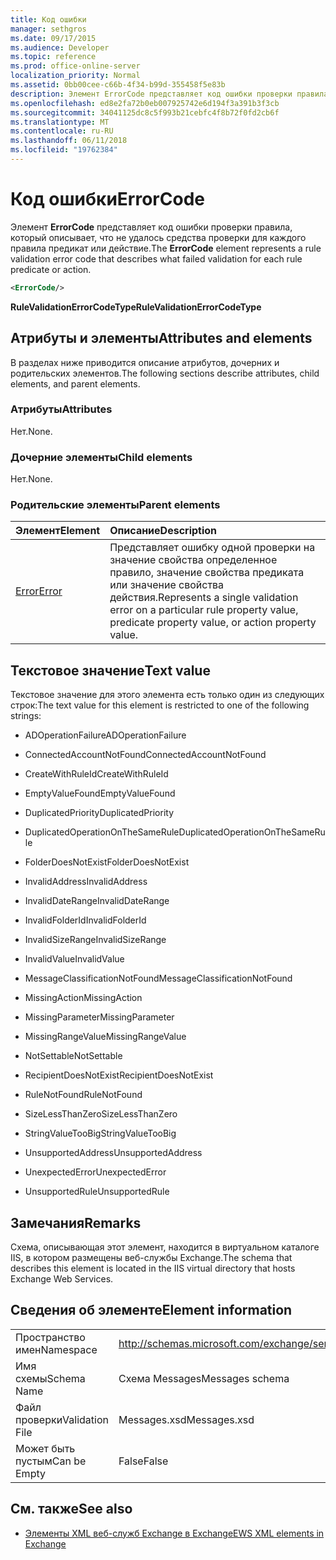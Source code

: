 ```yaml
---
title: Код ошибки
manager: sethgros
ms.date: 09/17/2015
ms.audience: Developer
ms.topic: reference
ms.prod: office-online-server
localization_priority: Normal
ms.assetid: 0bb00cee-c66b-4f34-b99d-355458f5e83b
description: Элемент ErrorCode представляет код ошибки проверки правила, который описывает, что не удалось средства проверки для каждого правила предикат или действие.
ms.openlocfilehash: ed8e2fa72b0eb007925742e6d194f3a391b3f3cb
ms.sourcegitcommit: 34041125dc8c5f993b21cebfc4f8b72f0fd2cb6f
ms.translationtype: MT
ms.contentlocale: ru-RU
ms.lasthandoff: 06/11/2018
ms.locfileid: "19762384"
---
```

# <a name="errorcode"></a><span data-ttu-id="3b1ed-103">Код ошибки</span><span class="sxs-lookup"><span data-stu-id="3b1ed-103">ErrorCode</span></span>

<span data-ttu-id="3b1ed-104">Элемент **ErrorCode** представляет код ошибки проверки правила, который описывает, что не удалось средства проверки для каждого правила предикат или действие.</span><span class="sxs-lookup"><span data-stu-id="3b1ed-104">The **ErrorCode** element represents a rule validation error code that describes what failed validation for each rule predicate or action.</span></span> 
  
```XML
<ErrorCode/>
```

 <span data-ttu-id="3b1ed-105">**RuleValidationErrorCodeType**</span><span class="sxs-lookup"><span data-stu-id="3b1ed-105">**RuleValidationErrorCodeType**</span></span>
## <a name="attributes-and-elements"></a><span data-ttu-id="3b1ed-106">Атрибуты и элементы</span><span class="sxs-lookup"><span data-stu-id="3b1ed-106">Attributes and elements</span></span>

<span data-ttu-id="3b1ed-107">В разделах ниже приводится описание атрибутов, дочерних и родительских элементов.</span><span class="sxs-lookup"><span data-stu-id="3b1ed-107">The following sections describe attributes, child elements, and parent elements.</span></span>
  
### <a name="attributes"></a><span data-ttu-id="3b1ed-108">Атрибуты</span><span class="sxs-lookup"><span data-stu-id="3b1ed-108">Attributes</span></span>

<span data-ttu-id="3b1ed-109">Нет.</span><span class="sxs-lookup"><span data-stu-id="3b1ed-109">None.</span></span>
  
### <a name="child-elements"></a><span data-ttu-id="3b1ed-110">Дочерние элементы</span><span class="sxs-lookup"><span data-stu-id="3b1ed-110">Child elements</span></span>

<span data-ttu-id="3b1ed-111">Нет.</span><span class="sxs-lookup"><span data-stu-id="3b1ed-111">None.</span></span>
  
### <a name="parent-elements"></a><span data-ttu-id="3b1ed-112">Родительские элементы</span><span class="sxs-lookup"><span data-stu-id="3b1ed-112">Parent elements</span></span>

|<span data-ttu-id="3b1ed-113">**Элемент**</span><span class="sxs-lookup"><span data-stu-id="3b1ed-113">**Element**</span></span>|<span data-ttu-id="3b1ed-114">**Описание**</span><span class="sxs-lookup"><span data-stu-id="3b1ed-114">**Description**</span></span>|
|:-----|:-----|
|[<span data-ttu-id="3b1ed-115">Error</span><span class="sxs-lookup"><span data-stu-id="3b1ed-115">Error</span></span>](error.md) <br/> |<span data-ttu-id="3b1ed-116">Представляет ошибку одной проверки на значение свойства определенное правило, значение свойства предиката или значение свойства действия.</span><span class="sxs-lookup"><span data-stu-id="3b1ed-116">Represents a single validation error on a particular rule property value, predicate property value, or action property value.</span></span>  <br/> |
   
## <a name="text-value"></a><span data-ttu-id="3b1ed-117">Текстовое значение</span><span class="sxs-lookup"><span data-stu-id="3b1ed-117">Text value</span></span>

<span data-ttu-id="3b1ed-118">Текстовое значение для этого элемента есть только один из следующих строк:</span><span class="sxs-lookup"><span data-stu-id="3b1ed-118">The text value for this element is restricted to one of the following strings:</span></span>
  
- <span data-ttu-id="3b1ed-119">ADOperationFailure</span><span class="sxs-lookup"><span data-stu-id="3b1ed-119">ADOperationFailure</span></span>
    
- <span data-ttu-id="3b1ed-120">ConnectedAccountNotFound</span><span class="sxs-lookup"><span data-stu-id="3b1ed-120">ConnectedAccountNotFound</span></span>
    
- <span data-ttu-id="3b1ed-121">CreateWithRuleId</span><span class="sxs-lookup"><span data-stu-id="3b1ed-121">CreateWithRuleId</span></span>
    
- <span data-ttu-id="3b1ed-122">EmptyValueFound</span><span class="sxs-lookup"><span data-stu-id="3b1ed-122">EmptyValueFound</span></span>
    
- <span data-ttu-id="3b1ed-123">DuplicatedPriority</span><span class="sxs-lookup"><span data-stu-id="3b1ed-123">DuplicatedPriority</span></span>
    
- <span data-ttu-id="3b1ed-124">DuplicatedOperationOnTheSameRule</span><span class="sxs-lookup"><span data-stu-id="3b1ed-124">DuplicatedOperationOnTheSameRule</span></span>
    
- <span data-ttu-id="3b1ed-125">FolderDoesNotExist</span><span class="sxs-lookup"><span data-stu-id="3b1ed-125">FolderDoesNotExist</span></span>
    
- <span data-ttu-id="3b1ed-126">InvalidAddress</span><span class="sxs-lookup"><span data-stu-id="3b1ed-126">InvalidAddress</span></span>
    
- <span data-ttu-id="3b1ed-127">InvalidDateRange</span><span class="sxs-lookup"><span data-stu-id="3b1ed-127">InvalidDateRange</span></span>
    
- <span data-ttu-id="3b1ed-128">InvalidFolderId</span><span class="sxs-lookup"><span data-stu-id="3b1ed-128">InvalidFolderId</span></span>
    
- <span data-ttu-id="3b1ed-129">InvalidSizeRange</span><span class="sxs-lookup"><span data-stu-id="3b1ed-129">InvalidSizeRange</span></span>
    
- <span data-ttu-id="3b1ed-130">InvalidValue</span><span class="sxs-lookup"><span data-stu-id="3b1ed-130">InvalidValue</span></span>
    
- <span data-ttu-id="3b1ed-131">MessageClassificationNotFound</span><span class="sxs-lookup"><span data-stu-id="3b1ed-131">MessageClassificationNotFound</span></span>
    
- <span data-ttu-id="3b1ed-132">MissingAction</span><span class="sxs-lookup"><span data-stu-id="3b1ed-132">MissingAction</span></span>
    
- <span data-ttu-id="3b1ed-133">MissingParameter</span><span class="sxs-lookup"><span data-stu-id="3b1ed-133">MissingParameter</span></span>
    
- <span data-ttu-id="3b1ed-134">MissingRangeValue</span><span class="sxs-lookup"><span data-stu-id="3b1ed-134">MissingRangeValue</span></span>
    
- <span data-ttu-id="3b1ed-135">NotSettable</span><span class="sxs-lookup"><span data-stu-id="3b1ed-135">NotSettable</span></span>
    
- <span data-ttu-id="3b1ed-136">RecipientDoesNotExist</span><span class="sxs-lookup"><span data-stu-id="3b1ed-136">RecipientDoesNotExist</span></span>
    
- <span data-ttu-id="3b1ed-137">RuleNotFound</span><span class="sxs-lookup"><span data-stu-id="3b1ed-137">RuleNotFound</span></span>
    
- <span data-ttu-id="3b1ed-138">SizeLessThanZero</span><span class="sxs-lookup"><span data-stu-id="3b1ed-138">SizeLessThanZero</span></span>
    
- <span data-ttu-id="3b1ed-139">StringValueTooBig</span><span class="sxs-lookup"><span data-stu-id="3b1ed-139">StringValueTooBig</span></span>
    
- <span data-ttu-id="3b1ed-140">UnsupportedAddress</span><span class="sxs-lookup"><span data-stu-id="3b1ed-140">UnsupportedAddress</span></span>
    
- <span data-ttu-id="3b1ed-141">UnexpectedError</span><span class="sxs-lookup"><span data-stu-id="3b1ed-141">UnexpectedError</span></span>
    
- <span data-ttu-id="3b1ed-142">UnsupportedRule</span><span class="sxs-lookup"><span data-stu-id="3b1ed-142">UnsupportedRule</span></span>
    
## <a name="remarks"></a><span data-ttu-id="3b1ed-143">Замечания</span><span class="sxs-lookup"><span data-stu-id="3b1ed-143">Remarks</span></span>

<span data-ttu-id="3b1ed-144">Схема, описывающая этот элемент, находится в виртуальном каталоге IIS, в котором размещены веб-службы Exchange.</span><span class="sxs-lookup"><span data-stu-id="3b1ed-144">The schema that describes this element is located in the IIS virtual directory that hosts Exchange Web Services.</span></span>
  
## <a name="element-information"></a><span data-ttu-id="3b1ed-145">Сведения об элементе</span><span class="sxs-lookup"><span data-stu-id="3b1ed-145">Element information</span></span>

|||
|:-----|:-----|
|<span data-ttu-id="3b1ed-146">Пространство имен</span><span class="sxs-lookup"><span data-stu-id="3b1ed-146">Namespace</span></span>  <br/> |http://schemas.microsoft.com/exchange/services/2006/messages  <br/> |
|<span data-ttu-id="3b1ed-147">Имя схемы</span><span class="sxs-lookup"><span data-stu-id="3b1ed-147">Schema Name</span></span>  <br/> |<span data-ttu-id="3b1ed-148">Схема Messages</span><span class="sxs-lookup"><span data-stu-id="3b1ed-148">Messages schema</span></span>  <br/> |
|<span data-ttu-id="3b1ed-149">Файл проверки</span><span class="sxs-lookup"><span data-stu-id="3b1ed-149">Validation File</span></span>  <br/> |<span data-ttu-id="3b1ed-150">Messages.xsd</span><span class="sxs-lookup"><span data-stu-id="3b1ed-150">Messages.xsd</span></span>  <br/> |
|<span data-ttu-id="3b1ed-151">Может быть пустым</span><span class="sxs-lookup"><span data-stu-id="3b1ed-151">Can be Empty</span></span>  <br/> |<span data-ttu-id="3b1ed-152">False</span><span class="sxs-lookup"><span data-stu-id="3b1ed-152">False</span></span>  <br/> |
   
## <a name="see-also"></a><span data-ttu-id="3b1ed-153">См. также</span><span class="sxs-lookup"><span data-stu-id="3b1ed-153">See also</span></span>



- [<span data-ttu-id="3b1ed-154">Элементы XML веб-служб Exchange в Exchange</span><span class="sxs-lookup"><span data-stu-id="3b1ed-154">EWS XML elements in Exchange</span></span>](ews-xml-elements-in-exchange.md)

